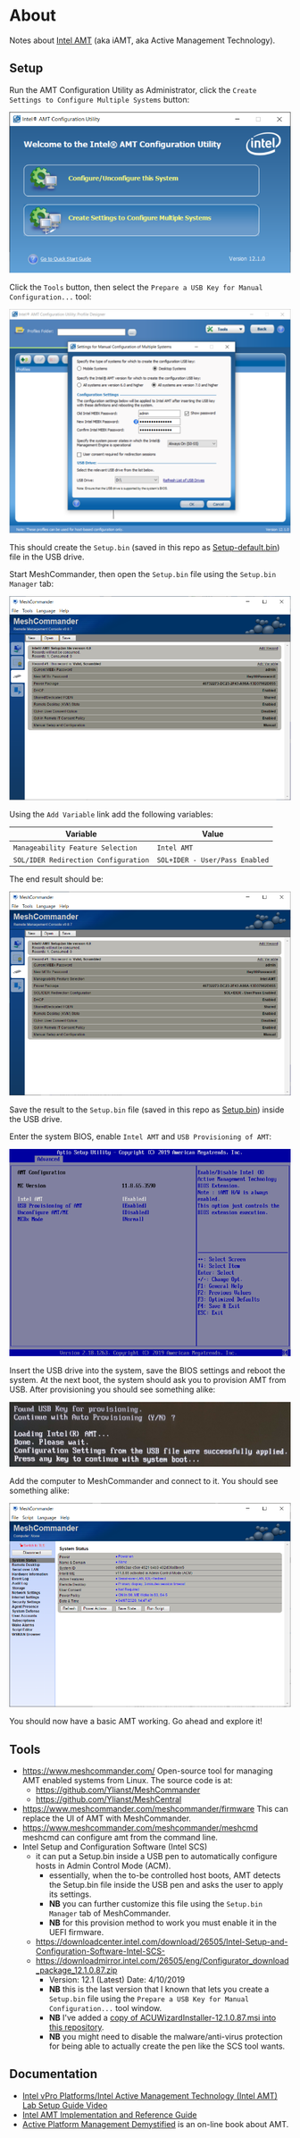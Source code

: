 # About

Notes about [Intel AMT](https://en.wikipedia.org/wiki/Intel_Active_Management_Technology) (aka iAMT, aka Active Management Technology).

## Setup

Run the AMT Configuration Utility as Administrator, click the `Create Settings to Configure Multiple Systems` button:

![](setup-bin-acu-create-settings.png)

Click the `Tools` button, then select the `Prepare a USB Key for Manual Configuration...` tool:

![](setup-bin-acu-settings.png)

This should create the `Setup.bin` (saved in this repo as [Setup-default.bin](Setup-default.bin)) file in the USB drive.

Start MeshCommander, then open the `Setup.bin` file using the `Setup.bin Manager` tab:

![](setup-bin-meshcommander-settings-default.png)

Using the `Add Variable` link add the following variables:

| Variable | Value |
|----------|-------|
| `Manageability Feature Selection` | `Intel AMT` |
| `SOL/IDER Redirection Configuration` | `SOL+IDER - User/Pass Enabled` |

The end result should be:

![](setup-bin-meshcommander-settings.png)

Save the result to the `Setup.bin` file (saved in this repo as [Setup.bin](Setup.bin)) inside the USB drive.

Enter the system BIOS, enable `Intel AMT` and `USB Provisioning of AMT`:

![](bios-enable-amt.png)

Insert the USB drive into the system, save the BIOS settings and reboot the system. At the next boot, the system should ask you to provision AMT from USB. After provisioning you should see something alike:

![](bios-provision-amt.jpg)

Add the computer to MeshCommander and connect to it. You should see something alike:

![](meshcommander-connected-computer.png)

You should now have a basic AMT working. Go ahead and explore it!

## Tools

* https://www.meshcommander.com/
  Open-source tool for managing AMT enabled systems from Linux.
  The source code is at:
  * https://github.com/Ylianst/MeshCommander
  * https://github.com/Ylianst/MeshCentral
* https://www.meshcommander.com/meshcommander/firmware
  This can replace the UI of AMT with MeshCommander.
* https://www.meshcommander.com/meshcommander/meshcmd
  meshcmd can configure amt from the command line.
* Intel Setup and Configuration Software (Intel SCS)
  * it can put a Setup.bin inside a USB pen to automatically configure hosts in Admin Control Mode (ACM).
    * essentially, when the to-be controlled host boots, AMT detects the Setup.bin file
      inside the USB pen and asks the user to apply its settings.
    * **NB** you can further customize this file using the `Setup.bin Manager` tab of MeshCommander.
    * **NB** for this provision method to work you must enable it in the UEFI firmware.
  * https://downloadcenter.intel.com/download/26505/Intel-Setup-and-Configuration-Software-Intel-SCS- 
  * https://downloadmirror.intel.com/26505/eng/Configurator_download_package_12.1.0.87.zip
    * Version: 12.1 (Latest) Date: 4/10/2019
    * **NB** this is the last version that I known that lets you create a `Setup.bin` file using the `Prepare a USB Key for Manual Configuration...` tool window.
    * **NB** I've added a [copy of ACUWizardInstaller-12.1.0.87.msi into this repository](ACUWizardInstaller-12.1.0.87.msi).
    * **NB** you might need to disable the malware/anti-virus protection for
             being able to actually create the pen like the SCS tool wants.

## Documentation

* [Intel vPro Platforms/Intel Active Management Technology (Intel AMT) Lab Setup Guide Video](https://www.intel.com/content/www/us/en/support/articles/000026592/technologies.html)
* [Intel AMT Implementation and Reference Guide](https://software.intel.com/sites/manageability/AMT_Implementation_and_Reference_Guide/default.htm)
* [Active Platform Management Demystified](https://www.meshcommander.com/active-management) is an on-line book about AMT.
